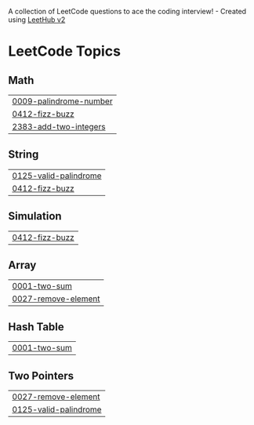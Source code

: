 A collection of LeetCode questions to ace the coding interview! - Created using [LeetHub v2](https://github.com/arunbhardwaj/LeetHub-2.0)
<!---LeetCode Topics Start-->
# LeetCode Topics
## Math
|  |
| ------- |
| [0009-palindrome-number](https://github.com/Shamil-devs/Leetcode/tree/master/0009-palindrome-number) |
| [0412-fizz-buzz](https://github.com/Shamil-devs/Leetcode/tree/master/0412-fizz-buzz) |
| [2383-add-two-integers](https://github.com/Shamil-devs/Leetcode/tree/master/2383-add-two-integers) |
## String
|  |
| ------- |
| [0125-valid-palindrome](https://github.com/Shamil-devs/Leetcode/tree/master/0125-valid-palindrome) |
| [0412-fizz-buzz](https://github.com/Shamil-devs/Leetcode/tree/master/0412-fizz-buzz) |
## Simulation
|  |
| ------- |
| [0412-fizz-buzz](https://github.com/Shamil-devs/Leetcode/tree/master/0412-fizz-buzz) |
## Array
|  |
| ------- |
| [0001-two-sum](https://github.com/Shamil-devs/Leetcode/tree/master/0001-two-sum) |
| [0027-remove-element](https://github.com/Shamil-devs/Leetcode/tree/master/0027-remove-element) |
## Hash Table
|  |
| ------- |
| [0001-two-sum](https://github.com/Shamil-devs/Leetcode/tree/master/0001-two-sum) |
## Two Pointers
|  |
| ------- |
| [0027-remove-element](https://github.com/Shamil-devs/Leetcode/tree/master/0027-remove-element) |
| [0125-valid-palindrome](https://github.com/Shamil-devs/Leetcode/tree/master/0125-valid-palindrome) |
<!---LeetCode Topics End-->
